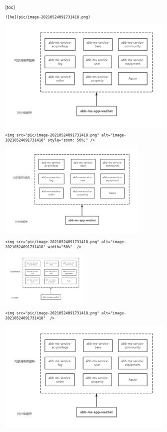 [toc]

```
![he](pic/image-20210524091731418.png)
```
![he](pic/image-20210524091731418.png)
```
<img src="pic/image-20210524091731418.png" alt="image-20210524091731418" style="zoom: 50%;" />
```
<img src="pic/image-20210524091731418.png" alt="image-20210524091731418" style="zoom: 50%;" />


```
<img src="pic/image-20210524091731418.png" alt="image-20210524091731418" width="50%"  />
```
<img src="pic/image-20210524091731418.png" alt="image-20210524091731418" width=50% />


```
<img src="pic/image-20210524091731418.png" alt="image-20210524091731418"  />
```
<img src="pic/image-20210524091731418.png" />